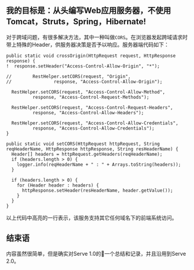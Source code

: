 

我的目标是：__从头编写Web应用服务器，不使用Tomcat，Struts，Spring，Hibernate!__
---

对于跨域问题，有很多解决方法，其中一种叫做`CORS`。在浏览器发起跨域请求时带上特殊的Header，供服务器决策是否予以响应。服务器端代码如下：

```
public static void crossOrigin(HttpRequest request, HttpResponse response) {
!  response.setHeader("Access-Control-Allow-Origin", "*");

//        RestHelper.setCORS(request, "Origin",
//                response, "Access-Control-Allow-Origin");

  RestHelper.setCORS(request, "Access-Control-Allow-Method",
          response, "Access-Control-Request-Methods");

  RestHelper.setCORS(request, "Access-Control-Request-Headers",
          response, "Access-Control-Allow-Headers");

  RestHelper.setCORS(request, "Access-Control-Allow-Credentials",
          response, "Access-Control-Allow-Credentials");
}

public static void setCORS(HttpRequest httpRequest, String reqHeaderName, HttpResponse httpResponse, String resHeaderName) {
  Header[] headers = httpRequest.getHeaders(reqHeaderName);
  if (headers.length > 0) {
    logger.info(reqHeaderName + " : " + Arrays.toString(headers));
  }

  if (headers.length > 0) {
    for (Header header : headers) {
      httpResponse.setHeader(resHeaderName, header.getValue());
    }
  }
}
```

以上代码中高亮的一行表示，该服务支持其它任何域名下的前端系统访问。

结束语
---

内容虽然很简单，但是确实对Serve 1.0的一个总结和记录，并且沿用到Serve 2.0。